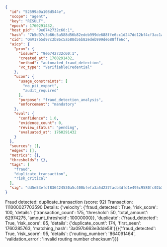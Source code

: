 ```json
{
  "id": "52599a0a108d544e",
  "scope": "agent",
  "key": "RESULT",
  "epoch": 1760291432,
  "host_pid": "9e6742732c60:1",
  "hash": "7b5d97c3b86c5a588d56b82edeb999de688ffe6cc1d247dd12bf4cf3ac1a4ee5",
  "cid": "QmV17b5d97c3b86c5a588d56b82edeb999de688ffe6c",
  "aicp": {
    "prov": {
      "issuer": "9e6742732c60:1",
      "created_at": 1760291432,
      "method": "automated_fraud_detection",
      "vc_type": "VerifiableCredential"
    },
    "ucon": {
      "usage_constraints": [
        "no_pii_export",
        "audit_required"
      ],
      "purpose": "fraud_detection_analysis",
      "enforcement": "mandatory"
    },
    "eval": {
      "confidence": 1.0,
      "evidence_count": 0,
      "review_status": "pending",
      "evaluated_at": 1760291432
    }
  },
  "sources": [],
  "edges": [],
  "metrics": {},
  "thresholds": {},
  "tags": [
    "fraud",
    "duplicate_transaction",
    "risk_critical"
  ],
  "sig": "dd5e53efdf836424530a5c400bfefa3a5d237facb4dfd1e495c9580fc02b3489"
}
```

Fraud detected: duplicate_transaction (score: 92)
Transaction: 111000027703590
Details: {'velocity': {'fraud_detected': True, 'risk_score': 100, 'details': {'transaction_count': 175, 'threshold': 50, 'total_amount': 62974275, 'amount_threshold': 10000000}}, 'duplicate': {'fraud_detected': True, 'risk_score': 85, 'details': {'duplicate_count': 174, 'first_seen': 1760285763, 'matching_hash': '3a097b663e3dde58'}}}{'fraud_detected': True, 'risk_score': 95, 'details': {'routing_number': '864091464', 'validation_error': 'Invalid routing number checksum'}}}